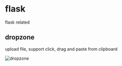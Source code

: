 # flask
flask related 

## dropzone
upload file, support click, drag and paste from clipboard

![dropzone](dropzone.gif)
